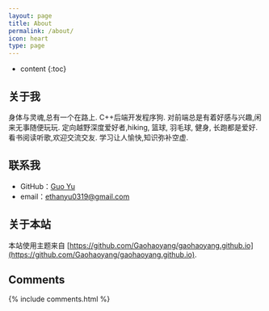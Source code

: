 ```yaml
---
layout: page
title: About
permalink: /about/
icon: heart
type: page
---
```


* content
{:toc}

## 关于我

身体与灵魂,总有一个在路上.
C++后端开发程序狗.
对前端总是有着好感与兴趣,闲来无事随便玩玩.
定向越野深度爱好者,hiking, 篮球, 羽毛球, 健身, 长跑都是爱好.
看书阅读听歌,欢迎交流交友.
学习让人愉快,知识弥补空虚.

## 联系我

* GitHub：[Guo Yu](https://github.com/yoogooyoo)
* email：ethanyu0319@gmail.com

## 关于本站
本站使用主题来自 [https://github.com/Gaohaoyang/gaohaoyang.github.io](https://github.com/Gaohaoyang/gaohaoyang.github.io).

## Comments

{% include comments.html %}
